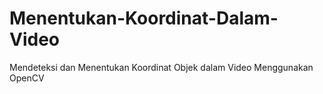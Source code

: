 # Menentukan-Koordinat-Dalam-Video
Mendeteksi dan Menentukan Koordinat Objek dalam Video Menggunakan OpenCV

